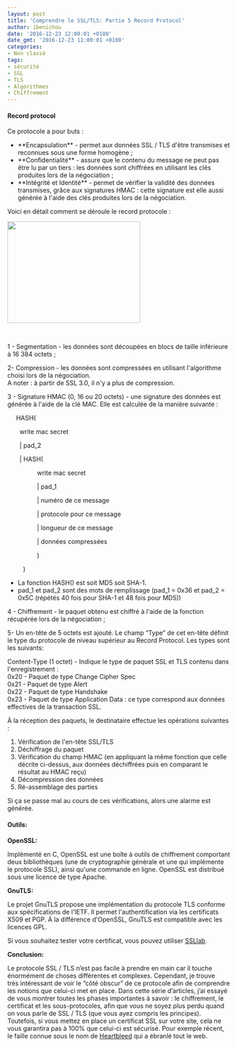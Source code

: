 ```yaml
---
layout: post
title: 'Comprendre le SSL/TLS: Partie 5 Record Protocol'
author: ibenichou
date: '2016-12-23 12:00:01 +0100'
date_gmt: '2016-12-23 11:00:01 +0100'
categories:
- Non classé
tags:
- sécurité
- SSL
- TLS
- Algorithmes
- Chiffrement
---
```


#### **Record protocol**
<span style="font-weight: 400;">Ce protocole a pour buts :</span>

<ul>
<li style="font-weight: 400;">**Encapsulation**<span style="font-weight: 400;"> - permet aux données SSL / TLS d'être transmises et reconnues sous une forme homogène ;</span></li>
<li style="font-weight: 400;">**Confidentialité**<span style="font-weight: 400;"> - assure que le contenu du message ne peut pas être lu par un tiers : les données sont chiffrées en utilisant les clés produites lors de la négociation ;</span></li>
<li style="font-weight: 400;">**Intégrité et Identité**<span style="font-weight: 400;"> - permet de vérifier la validité des données transmises, grâce aux signatures HMAC : cette signature est elle aussi générée à l'aide des clés produites lors de la négociation.</span></li>
</ul>
<span style="font-weight: 400;">Voici en détail comment se déroule le record protocole :</span>

<a href="http://blog.eleven-labs.com/wp-content/uploads/2016/12/ssl_intro_fig3.jpg"><img class="size-medium wp-image-2995 aligncenter" src="http://blog.eleven-labs.com/wp-content/uploads/2016/12/ssl_intro_fig3-300x229.jpg" alt="" width="300" height="229" /></a>

&nbsp;

<span style="font-weight: 400;">1 - Segmentation - les données sont découpées en blocs de taille inférieure à 16 384 octets ;</span>

<span style="font-weight: 400;">2- Compression - les données sont compressées en utilisant l'algorithme choisi lors de la négociation.<br />
</span><span style="font-weight: 400;">A noter : à partir de SSL 3.0, il n'y a plus de compression.</span>

<span style="font-weight: 400;">3 - Signature HMAC (0, 16 ou 20 octets) - une signature des données est générée à l'aide de la clé MAC. Elle est calculée de la manière suivante :</span>

<span style="font-weight: 400;">     HASH(</span>

<span style="font-weight: 400;">        write mac secret</span>

<span style="font-weight: 400;">        | pad_2</span>

<span style="font-weight: 400;">        | HASH(</span>

<span style="font-weight: 400;">                  write mac secret</span>

<span style="font-weight: 400;">                  | pad_1</span>

<span style="font-weight: 400;">                  | numéro de ce message</span>

<span style="font-weight: 400;">                  | protocole pour ce message</span>

<span style="font-weight: 400;">                  | longueur de ce message</span>

<span style="font-weight: 400;">                  | données compressées</span>

<span style="font-weight: 400;">                  )</span>

<span style="font-weight: 400;">          )</span>

<ul>
<li style="font-weight: 400;"><span style="font-weight: 400;">La fonction HASH() est soit MD5 soit SHA-1.</span></li>
<li style="font-weight: 400;"><span style="font-weight: 400;">pad_1 et pad_2 sont des mots de remplissage (pad_1 = 0x36 et pad_2 = 0x5C (répétés 40 fois pour SHA-1 et 48 fois pour MD5))</span></li>
</ul>
<span style="font-weight: 400;">4 - </span><span style="font-weight: 400;">Chiffrement - le paquet obtenu est chiffré à l'aide de la fonction récupérée lors de la négociation ;</span>

<span style="font-weight: 400;">5- </span><span style="font-weight: 400;">Un en-tête de 5 octets est ajouté. Le champ “Type” de cet en-tête définit le type du protocole de niveau supérieur au Record Protocol. Les types sont les suivants:</span>

<span style="font-weight: 400;">Content-Type (1 octet) - Indique le type de paquet SSL et TLS contenu dans l'enregistrement :<br />
</span><span style="font-weight: 400;">0x20 - Paquet de type Change Cipher Spec<br />
</span><span style="font-weight: 400;">0x21 - Paquet de type Alert<br />
</span><span style="font-weight: 400;">0x22 - Paquet de type Handshake<br />
</span><span style="font-weight: 400;">0x23 - Paquet de type Application Data : ce type correspond aux données effectives de la transaction SSL.</span>

<span style="font-weight: 400;">À la réception des paquets, le destinataire effectue les opérations suivantes :</span>

<ol>
<li style="font-weight: 400;"><span style="font-weight: 400;">Vérification de l'en-tête SSL/TLS</span></li>
<li style="font-weight: 400;"><span style="font-weight: 400;">Déchiffrage du paquet</span></li>
<li style="font-weight: 400;"><span style="font-weight: 400;">Vérification du champ HMAC (en appliquant la même fonction que celle décrite ci-dessus, aux données déchiffrées puis en comparant le résultat au HMAC reçu)</span></li>
<li style="font-weight: 400;"><span style="font-weight: 400;">Décompression des données</span></li>
<li style="font-weight: 400;"><span style="font-weight: 400;">Ré-assemblage des parties</span></li>
</ol>
<span style="font-weight: 400;">Si ça se passe mal au cours de ces vérifications, alors une alarme est générée.</span>

#### **Outils:**
**OpenSSL:**

<span style="font-weight: 400;">Implémenté en C, OpenSSL est une boîte à outils de chiffrement comportant deux bibliothèques (une de cryptographie générale et une qui implémente le protocole SSL), ainsi qu'une commande en ligne. OpenSSL est distribué sous une licence de type Apache.</span>

**GnuTLS:**

<span style="font-weight: 400;">Le projet GnuTLS propose une implémentation du protocole TLS conforme aux spécifications de l'IETF. Il permet l'authentification via les certificats X509 et PGP. À la différence d'OpenSSL, GnuTLS est compatible avec les licences GPL.</span>

<span style="font-weight: 400;">Si vous souhaitez tester votre certificat, vous pouvez utiliser </span><a href="https://www.ssllabs.com/" target="_blank"><span style="font-weight: 400;">SSLlab</span></a><span style="font-weight: 400;">.</span>

**Conclusion:**

<span style="font-weight: 400;">Le protocole SSL / TLS n’est pas facile à prendre en main car il touche énormément de choses différentes et complexes. Cependant, je trouve très intéressant de voir le “côté obscur” de ce protocole afin de comprendre les notions que celui-ci met en place. Dans cette série d’articles, j’ai essayé de vous montrer toutes les phases importantes à savoir : le chiffrement, le certificat et les sous-protocoles, afin que vous ne soyez plus perdu quand on vous parle de SSL / TLS (que vous ayez compris les principes).</span><br />
<span style="font-weight: 400;">Toutefois, si vous mettez en place un certificat SSL sur votre site, cela ne vous garantira pas à 100% que celui-ci est sécurisé. Pour exemple récent, le faille connue sous le nom de </span><span style="font-weight: 400;"><a href="https://fr.wikipedia.org/wiki/Heartbleed">Heartbleed</a> </span><span style="font-weight: 400;">qui a ébranlé tout le web.</span>


